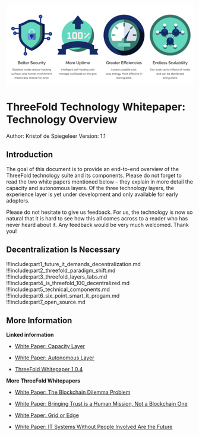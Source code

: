 ![image alt text](./img/header_techoverview.png)

# ThreeFold Technology Whitepaper: Technology Overview

Author: Kristof de Spiegeleer
Version: 1.1

## Introduction

The goal of this document is to provide an end-to-end overview of the ThreeFold technology suite and its components. Please do not forget to read the two white papers mentioned below – they explain in more detail the capacity and autonomous layers. Of the three technology layers, the experience layer is yet under development and only available for early adopters.

Please do not hesitate to give us feedback. For us, the technology is now so natural that it is hard to see how this all comes across to a reader who has never heard about it. Any feedback would be very much welcomed. Thank you!


## Decentralization Is Necessary

!!!include:part1_future_it_demands_decentralization.md
!!!include:part2_threefold_paradigm_shift.md
!!!include:part3_threefold_layers_tabs.md
!!!include:part4_is_threefold_100_decentralized.md
!!!include:part5_technical_components.md
!!!include:part6_six_point_smart_it_progam.md
!!!include:part7_open_source.md

## More Information

**Linked information**

* [White Paper: Capacity Layer](capacity_layer.md)

* [White Paper: Autonomous Layer](autonomous_layer.md)

* [ThreeFold Whitepaper 1.0.4](tf_whitepaper_104.md)

**More ThreeFold Whitepapers**

* [White Paper: The Blockchain Dilemma Problem](blockchain_dilemma_whitepaper.md)

* [White Paper: Bringing Trust is a Human Mission, Not a Blockchain One](bringing_trust_is_a_human_task.md)

* [White Paper: Grid or Edge](edge_cloud_not_grid_cloud.md)

* [White Paper: IT Systems Without People Involved Are the Future](zero_people_it_is_the_future.md)

